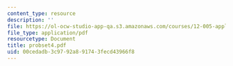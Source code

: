 ```yaml
---
content_type: resource
description: ''
file: https://ol-ocw-studio-app-qa.s3.amazonaws.com/courses/12-005-applications-of-continuum-mechanics-to-earth-atmospheric-and-planetary-sciences-spring-2006/00cedadb3c9792a891743fecd43966f8_probset4.pdf
file_type: application/pdf
resourcetype: Document
title: probset4.pdf
uid: 00cedadb-3c97-92a8-9174-3fecd43966f8
---
```

